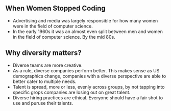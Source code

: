 ## When Women Stopped Coding
- Advertising and media was largely responsible for how many women were in the field of computer science.
- In the early 1960s it was an almost even split between men and women in the field of computer science. By the mid 80s.


## Why diversity matters?
- Diverse teams are more creative.
- As a rule, diverse companies perform better. This makes sense as US demographics change, companies with a diverse perspective are able to better cater to multiple needs.
- Talent is spread, more or less, evenly across groups, by not tapping into specific grops companies are losing out on great talent.
- Diverse hiring practices are ethical. Everyone should have a fair shot to use and puruse their talents.